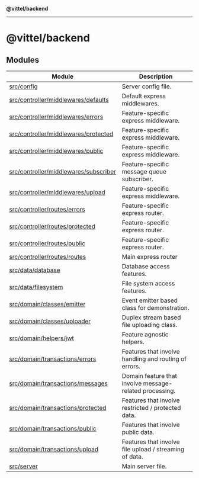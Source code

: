 **@vittel/backend**

***

# @vittel/backend

## Modules

| Module | Description |
| ------ | ------ |
| [src/config](src/config.md) | Server config file. |
| [src/controller/middlewares/defaults](src/controller/middlewares/defaults.md) | Default express middlewares. |
| [src/controller/middlewares/errors](src/controller/middlewares/errors.md) | Feature-specific express middleware. |
| [src/controller/middlewares/protected](src/controller/middlewares/protected.md) | Feature-specific express middleware. |
| [src/controller/middlewares/public](src/controller/middlewares/public.md) | Feature-specific express middleware. |
| [src/controller/middlewares/subscriber](src/controller/middlewares/subscriber.md) | Feature-specific message queue subscriber. |
| [src/controller/middlewares/upload](src/controller/middlewares/upload.md) | Feature-specific express middleware. |
| [src/controller/routes/errors](src/controller/routes/errors.md) | Feature-specific express router. |
| [src/controller/routes/protected](src/controller/routes/protected.md) | Feature-specific express router. |
| [src/controller/routes/public](src/controller/routes/public.md) | Feature-specific express router. |
| [src/controller/routes/routes](src/controller/routes/routes.md) | Main express router |
| [src/data/database](src/data/database.md) | Database access features. |
| [src/data/filesystem](src/data/filesystem.md) | File system access features. |
| [src/domain/classes/emitter](src/domain/classes/emitter.md) | Event emitter based class for demonstration. |
| [src/domain/classes/uploader](src/domain/classes/uploader.md) | Duplex stream based file uploading class. |
| [src/domain/helpers/jwt](src/domain/helpers/jwt.md) | Feature agnostic helpers. |
| [src/domain/transactions/errors](src/domain/transactions/errors.md) | Features that involve handling and routing of errors. |
| [src/domain/transactions/messages](src/domain/transactions/messages.md) | Domain feature that involve message-related processing. |
| [src/domain/transactions/protected](src/domain/transactions/protected.md) | Features that involve restricted / protected data. |
| [src/domain/transactions/public](src/domain/transactions/public.md) | Features that involve public data. |
| [src/domain/transactions/upload](src/domain/transactions/upload.md) | Features that involve file upload / streaming of data. |
| [src/server](src/server.md) | Main server file. |

